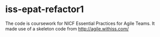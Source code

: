 # iss-epat-refactor1

The code is coursework for NICF Essential Practices for Agile Teams. 
It made use of a skeleton code from http://agile.withiss.com/
